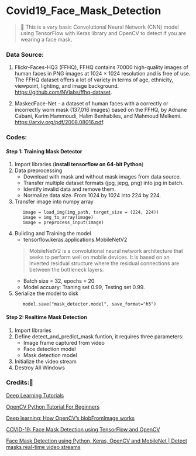 # Covid19_Face_Mask_Detection


> :memo: This is a very basic Convolutional Neural Network (CNN) model using TensorFlow with Keras library and OpenCV to detect if you are wearing a face mask. 


### Data Source: 
1. Flickr-Faces-HQ3 (FFHQ), FFHQ contains 70000 high-quality images of human faces in PNG images at 1024 × 1024 resolution and is free of use. The FFHQ dataset offers a lot of variety in terms of age, ethnicity, viewpoint, lighting, and image background. https://github.com/NVlabs/ffhq-dataset. 

2. MaskedFace-Net - a dataset of human faces with a correctly or incorrectly worn mask (137,016 images) based on the FFHQ,  by Adnane Cabani, Karim Hammoudi, Halim Benhabiles, and Mahmoud Melkemi. https://arxiv.org/pdf/2008.08016.pdf.

### Codes: 

#### Step 1: Training Mask Detector 
1. Import libraries (**install tensorflow on 64-bit Python**)
2. Data preprocessing
    - Download with mask and without mask images from data source.
    - Transfer multiple dataset formats (jpg, jepg, png) into jpg in batch.
    - Identify invalid data and remove them.
    - Normalize data size. From 1024 by 1024 into 224 by 224.
3. Transfer image into numpy array
   ```
      image = load_img(img_path, target_size = (224, 224))
      image = img_to_array(image)
      image = preprocess_input(image)
    ```
4. Building and Training the model
   - tensorflow.keras.applications.MobileNetV2 
   > MobileNetV2 is a convolutional neural network architecture that seeks to perform well on mobile devices. It is based on an inverted residual structure where the residual connections are between the bottleneck layers.
   - Batch size = 32, epochs = 20
   - Model accuary: Traning set 0.99, Testing set 0.99.
5. Serialize the model to disk
   ```python=62
      model.save("mask_detector.model", save_format="h5")
    ```

#### Step 2: Realtime Mask Detection

1. Import libraries
2. Define detect_and_predict_mask funtion, it requires three parameters:
   - Image frame captured from video
   - Face detection model
   - Mask detection model
3. Initialize the video stream
4. Destroy All Windows

### Credits::pushpin: 

[Deep Learning Tutorials](https://www.udemy.com/course/machinelearning/learn/lecture/6761138#overview) 

[OpenCV Python Tutorial For Beginners](https://www.youtube.com/watch?v=eX7wXfNLFDw&list=PLS1QulWo1RIa7D1O6skqDQ-JZ1GGHKK-K&index=18)

[Deep learning: How OpenCV’s blobFromImage works](https://www.pyimagesearch.com/2017/11/06/deep-learning-opencvs-blobfromimage-works/)

[COVID-19: Face Mask Detection using TensorFlow and OpenCV](https://towardsdatascience.com/covid-19-face-mask-detection-using-tensorflow-and-opencv-702dd833515b)

[Face Mask Detection using Python, Keras, OpenCV and MobileNet | Detect masks real-time video streams](https://www.youtube.com/watch?v=Ax6P93r32KU&t=918s)


